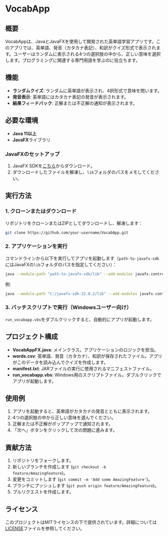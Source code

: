 
# VocabApp

## 概要
VocabAppは、JavaとJavaFXを使用して開発された英単語学習アプリです。このアプリでは、英単語、発音（カタカナ表記）、和訳がクイズ形式で表示されます。ユーザーはランダムに表示される4つの選択肢の中から、正しい意味を選択します。プログラミングに関連する専門用語を学ぶのに役立ちます。

## 機能
- **ランダムクイズ**: ランダムに英単語が表示され、4択形式で意味を問います。
- **発音表示**: 英単語にはカタカナ表記の発音が表示されます。
- **結果フィードバック**: 正解または不正解の通知が表示されます。

## 必要な環境
- **Java 11以上**
- **JavaFX**ライブラリ

### JavaFXのセットアップ
1. JavaFX SDKを[こちら](https://gluonhq.com/products/javafx/)からダウンロード。
2. ダウンロードしたファイルを解凍し、`lib`フォルダのパスをメモしてください。

## 実行方法

### 1. クローンまたはダウンロード
リポジトリをクローンまたはZIPとしてダウンロードし、解凍します：
```bash
git clone https://github.com/your-username/VocabApp.git
```

### 2. アプリケーションを実行
コマンドラインから以下を実行してアプリを起動します（`path-to-javafx-sdk`にはJavaFXの`lib`フォルダのパスを指定してください）：

```bash
java --module-path "path-to-javafx-sdk/lib" --add-modules javafx.controls,javafx.fxml -jar VocabAppFX.jar
```

例:
```bash
java --module-path "C:/javafx-sdk-22.0.2/lib" --add-modules javafx.controls,javafx.fxml -jar VocabAppFX.jar
```

### 3. バッチスクリプトで実行（Windowsユーザー向け）
`run_vocabapp.vbs`をダブルクリックすると、自動的にアプリが起動します。

## プロジェクト構成
- **VocabAppFX.java**: メインクラス。アプリケーションのロジックを担当。
- **words.csv**: 英単語、発音（カタカナ）、和訳が保存されたファイル。アプリがこのデータを読み込んでクイズを作成します。
- **manifest.txt**: JARファイルの実行に使用されるマニフェストファイル。
- **run_vocabapp.vbs**: Windows用のスクリプトファイル。ダブルクリックでアプリが起動します。

## 使用例
1. アプリを起動すると、英単語がカタカナの発音とともに表示されます。
2. 4つの選択肢の中から正しい意味を選んでください。
3. 正解または不正解がポップアップで通知されます。
4. 「次へ」ボタンをクリックして次の問題に進みます。

## 貢献方法
1. リポジトリをフォークします。
2. 新しいブランチを作成します (`git checkout -b feature/AmazingFeature`)。
3. 変更をコミットします (`git commit -m 'Add some AmazingFeature'`)。
4. ブランチにプッシュします (`git push origin feature/AmazingFeature`)。
5. プルリクエストを作成します。

## ライセンス
このプロジェクトはMITライセンスの下で提供されています。詳細については[LICENSE](./LICENSE)ファイルを参照してください。
```

